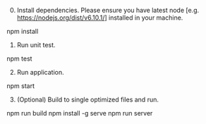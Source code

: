 
0. Install dependencies. Please ensure you have latest node [e.g. https://nodejs.org/dist/v6.10.1/] installed in your machine.

npm install

1. Run unit test.

npm test

2. Run application.

npm start

3. (Optional) Build to single optimized files and run.

npm run build
npm install -g serve
npm run server
